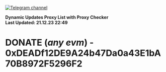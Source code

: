 [![Telegram channel](https://img.shields.io/endpoint?url=https://runkit.io/damiankrawczyk/telegram-badge/branches/master?url=https://t.me/n4z4v0d)](https://t.me/n4z4v0d) 

**Dynamic Updates Proxy List with Proxy Checker**  
**Last Updated: 21.12.23 22:49**

# DONATE (_any evm_) - 0xDEADf12DE9A24b47Da0a43E1bA70B8972F5296F2
